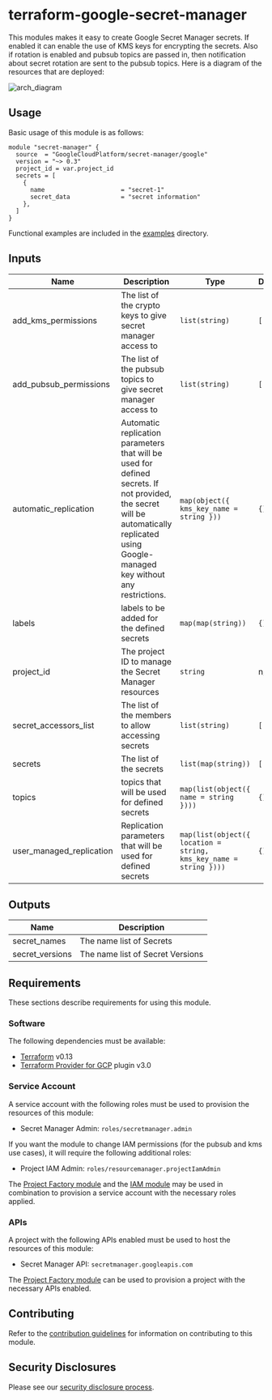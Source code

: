 # terraform-google-secret-manager

This modules makes it easy to create Google Secret Manager secrets. If enabled it can enable the use of KMS keys for encrypting the secrets. Also if rotation is enabled and pubsub topics are passed in, then notification about secret rotation are sent to the pubsub topics. Here is a diagram of the resources that are deployed:

![arch_diagram](./assets/tf-secrets.png)

## Usage

Basic usage of this module is as follows:

```hcl
module "secret-manager" {
  source  = "GoogleCloudPlatform/secret-manager/google"
  version = "~> 0.3"
  project_id = var.project_id
  secrets = [
    {
      name                     = "secret-1"
      secret_data              = "secret information"
    },
  ]
}
```

Functional examples are included in the [examples](./examples/) directory.

<!-- BEGINNING OF PRE-COMMIT-TERRAFORM DOCS HOOK -->
## Inputs

| Name | Description | Type | Default | Required |
|------|-------------|------|---------|:--------:|
| add\_kms\_permissions | The list of the crypto keys to give secret manager access to | `list(string)` | `[]` | no |
| add\_pubsub\_permissions | The list of the pubsub topics to give secret manager access to | `list(string)` | `[]` | no |
| automatic\_replication | Automatic replication parameters that will be used for defined secrets. If not provided, the secret will be automatically replicated using Google-managed key without any restrictions. | `map(object({ kms_key_name = string }))` | `{}` | no |
| labels | labels to be added for the defined secrets | `map(map(string))` | `{}` | no |
| project\_id | The project ID to manage the Secret Manager resources | `string` | n/a | yes |
| secret\_accessors\_list | The list of the members to allow accessing secrets | `list(string)` | `[]` | no |
| secrets | The list of the secrets | `list(map(string))` | `[]` | no |
| topics | topics that will be used for defined secrets | `map(list(object({ name = string })))` | `{}` | no |
| user\_managed\_replication | Replication parameters that will be used for defined secrets | `map(list(object({ location = string, kms_key_name = string })))` | `{}` | no |

## Outputs

| Name | Description |
|------|-------------|
| secret\_names | The name list of Secrets |
| secret\_versions | The name list of Secret Versions |

<!-- END OF PRE-COMMIT-TERRAFORM DOCS HOOK -->

## Requirements

These sections describe requirements for using this module.

### Software

The following dependencies must be available:

- [Terraform][terraform] v0.13
- [Terraform Provider for GCP][terraform-provider-gcp] plugin v3.0

### Service Account

A service account with the following roles must be used to provision
the resources of this module:

- Secret Manager Admin: `roles/secretmanager.admin`

If you want the module to change IAM permissions (for the pubsub and kms use cases), it will require the following additional roles:

- Project IAM Admin: `roles/resourcemanager.projectIamAdmin`

The [Project Factory module][project-factory-module] and the
[IAM module][iam-module] may be used in combination to provision a
service account with the necessary roles applied.

### APIs

A project with the following APIs enabled must be used to host the
resources of this module:

- Secret Manager API: `secretmanager.googleapis.com`

The [Project Factory module][project-factory-module] can be used to
provision a project with the necessary APIs enabled.

## Contributing

Refer to the [contribution guidelines](./CONTRIBUTING.md) for
information on contributing to this module.

[iam-module]: https://registry.terraform.io/modules/terraform-google-modules/iam/google
[project-factory-module]: https://registry.terraform.io/modules/terraform-google-modules/project-factory/google
[terraform-provider-gcp]: https://www.terraform.io/docs/providers/google/index.html
[terraform]: https://www.terraform.io/downloads.html

## Security Disclosures

Please see our [security disclosure process](./SECURITY.md).
